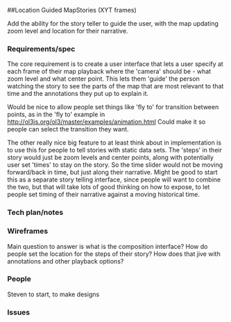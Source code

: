 ##Location Guided MapStories (XYT frames) 

Add the ability for the story teller to guide the user, with the map updating zoom level 
and location for their narrative.


### Requirements/spec

The core requirement is to create a user interface that lets a user specify at each frame of their map
playback where the 'camera' should be - what zoom level and what center point. This lets them 'guide' the
person watching the story to see the parts of the map that are most relevant to that time and the annotations
they put up to explain it.

Would be nice to allow people set things like 'fly to' for transition between points, as in the 'fly to' 
example in http://ol3js.org/ol3/master/examples/animation.html Could make it so people can select the
transition they want.

The other really nice big feature to at least think about in implementation is to use this for people
to tell stories with static data sets. The 'steps' in their story would just be zoom levels and center
points, along with potentially user set 'times' to stay on the story. So the time slider would not be
moving forward/back in time, but just along their narrative. Might be good to start this as a separate
story telling interface, since people will want to combine the two, but that will take lots of good
thinking on how to expose, to let people set timing of their narrative against a moving historical
time.

### Tech plan/notes


### Wireframes
Main question to answer is what is the composition interface? How do people set the location for the
steps of their story? How does that jive with annotations and other playback options? 



### People
Steven to start, to make designs


### Issues
